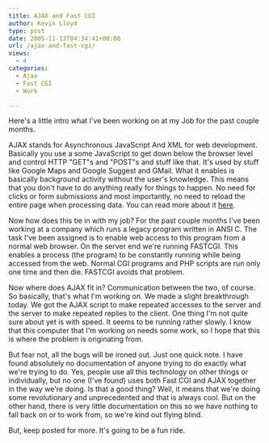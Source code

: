 ```yaml
---
title: AJAX and Fast CGI
author: Kevin Lloyd
type: post
date: 2005-11-13T04:34:41+00:00
url: /ajax-and-fast-cgi/
views:
  - 4
categories:
  - Ajax
  - Fast CGI
  - Work

---
```

Here's a little intro what I've been working on at my Job for the past couple months.

AJAX stands for Asynchronous JavaScript And XML for web development. Basically you use a some JavaScript to get down below the browser level and control HTTP "GET"s and "POST"s and stuff like that. It's used by stuff like Google Maps and Google Suggest and GMail. What it enables is basically background activity without the user's knowledge. This means that you don't have to do anything really for things to happen. No need for clicks or form submissions and most importantly, no need to reload the entire page when processing data. You can read more about it [here][1].

Now how does this tie in with my job? For the past couple months I've been working at a company which runs a legacy program written in ANSI C. The task I've been assigned is to enable web access to this program from a normal web browser. On the server end we're running FASTCGI. This enables a process (the program) to be constantly running while being accessed from the web. Normal CGI programs and PHP scripts are run only one time and then die. FASTCGI avoids that problem.

Now where does AJAX fit in? Communication between the two, of course. So basically, that's what I'm working on. We made a slight breakthrough today. We got the AJAX script to make repeated accesses to the server and the server to make repeated replies to the client. One thing I'm not quite sure about yet is with speed. It seems to be running rather slowly. I know that this computer that I'm working on needs some work, so I hope that this is where the problem is originating from.

But fear not, all the bugs will be ironed out. Just one quick note. I have found absolutely no documentation of anyone trying to do exactly what we're trying to do. Yes, people use all this technology on other things or individually, but no one (I've found) uses both Fast CGI and AJAX together in the way we're doing. Is that a good thing? Well, it means that we're doing some revolutionary and unprecedented and that is always cool. But on the other hand, there is very little documentation on this so we have nothing to fall back on or to work from, so we're kind out flying blind.

But, keep posted for more. It's going to be a fun ride.

 [1]: http://en.wikipedia.org/wiki/Ajax_%28programming%29